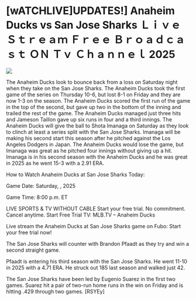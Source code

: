 # [wATCHLIVE]UPDATES!] Anaheim Ducks vs San Jose Sharks Ｌｉｖｅ Ｓｔｒｅａｍ Ｆｒｅｅ Ｂｒｏａｄｃａｓｔ ＯＮ Ｔｖ Ｃｈａｎｎｅｌ  2025  
  
  
[![](https://i.imgur.com/qSNzIqt.png)](https://movie.rssnews.media/vMyhKhmr.php)  
  
The Anaheim Ducks look to bounce back from a loss on Saturday night when they take on the San Jose Sharks. The Anaheim Ducks took the first game of the series on Thursday 10-6, but lost 8-1 on Friday and they are now 1-3 on the season. The Anaheim Ducks scored the first run of the game in the top of the second, but gave up two in the bottom of the inning and trailed the rest of the game. The Anaheim Ducks managed just three hits and Jameson Taillon gave up six runs in four and a third innings. The Anaheim Ducks will give the ball to Shota Imanaga on Saturday as they look to clinch at least a series split with the San Jose Sharks. Imanaga will be making his second start this season after he pitched against the Los Angeles Dodgers in Japan. The Anaheim Ducks would lose the game, but Imanaga was great as he pitched four innings without giving up a hit. Imanaga is in his second season with the Anaheim Ducks and he was great in 2025 as he went 15-3 with a 2.91 ERA.

How to Watch Anaheim Ducks at San Jose Sharks Today:

Game Date: Saturday, , 2025

Game Time: 8:00 p.m. ET

LIVE SPORTS & TV WITHOUT CABLE
Start your free trial. No commitment. Cancel anytime.
Start Free Trial
TV: MLB.TV – Anaheim Ducks

Live stream the Anaheim Ducks at San Jose Sharks game on Fubo: Start your free trial now!

The San Jose Sharks will counter with Brandon Pfaadt as they try and win a second straight game.

Pfaadt is entering his third season with the San Jose Sharks. He went 11-10 in 2025 with a 4.71 ERA. He struck out 185 last season and walked just 42.

The San Jose Sharks have been led by Eugenio Suarez in the first two games. Suarez hit a pair of two-run home runs in the win on Friday and is hitting .429 through two games. [RSYEy]